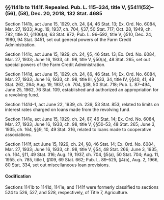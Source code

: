### §§1141b to 1141f. Repealed. Pub. L. 115–334, title V, §5411(52)–(56), (58), Dec. 20, 2018, 132 Stat. 4685 ###

Section 1141b, act June 15, 1929, ch. 24, §4, 46 Stat. 13; Ex. Ord. No. 6084, Mar. 27, 1933; Aug. 19, 1937, ch. 704, §37, 50 Stat. 717; Oct. 28, 1949, ch. 782, title XI, §1106(a), 63 Stat. 972; Pub. L. 96–592, title V, §510, Dec. 24, 1980, 94 Stat. 3451, set out general powers of the Farm Credit Administration.

Section 1141c, act June 15, 1929, ch. 24, §5, 46 Stat. 13; Ex. Ord. No. 6084, Mar. 27, 1933; June 16, 1933, ch. 98, title V, §50(a), 48 Stat. 265, set out special powers of the Farm Credit Administration.

Section 1141d, act June 15, 1929, ch. 24, §6, 46 Stat. 14; Ex. Ord. No. 6084, Mar. 27, 1933; June 16, 1933, ch. 98, title III, §§33, 34, title IV, §§40, 41, 48 Stat. 262, 264; Aug. 19, 1937, ch. 704, §38, 50 Stat. 718; Pub. L. 87–494, June 25, 1962, 76 Stat. 109, established and authorized an appropriation for a revolving fund.

Section 1141d–1, act June 22, 1939, ch. 239, 53 Stat. 853, related to limits on interest rates charged on loans made from the revolving fund.

Section 1141e, act June 15, 1929, ch. 24, §7, 46 Stat. 14; Ex. Ord. No. 6084, Mar. 27, 1933; June 16, 1933, ch. 98, title V, §§50–53, 48 Stat. 265; June 3, 1935, ch. 164, §§9, 10, 49 Stat. 316, related to loans made to cooperative associations.

Section 1141f, act June 15, 1929, ch. 24, §8, 46 Stat. 14; Ex. Ord. No. 6084, Mar. 27, 1933; June 16, 1933, ch. 98, title V, §54, 48 Stat. 266; June 3, 1935, ch. 164, §11, 49 Stat. 316; Aug. 19, 1937, ch. 704, §5(a), 50 Stat. 704; Aug. 11, 1955, ch. 785, title I, §109, 69 Stat. 662; Pub. L. 89–525, §4(b), Aug. 2, 1966, 80 Stat. 334, set out miscellaneous loan provisions.

#### Codification ####

Sections 1141b to 1141d, 1141e, and 1141f were formerly classified to sections 524 to 526, 527, and 528, respectively, of Title 7, Agriculture.